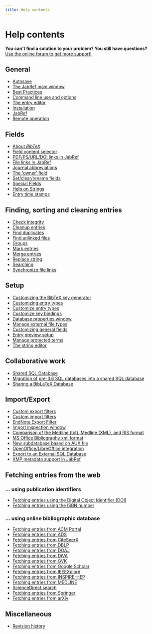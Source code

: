 ```yaml
---
title: Help contents
---
```


# Help contents

<div class="panel panel-info">
  <div class="panel-heading">
    <strong>You can't find a solution to your problem? You still have questions?</strong>
  </div>
  <div class="panel-body">
    <a class="btn btn-default" role="button" href="http://discourse.jabref.org">Use the online forum to get more support!</a>
  </div>
</div>


## General
- [Autosave](/en/Autosave)
- [The JabRef main window](/en/BaseFrame)
- [Best Practices](/en/BestPractices)
- [Command line use and options](/en/CommandLine)
- [The entry editor](/en/EntryEditor)
- [Installation](/en/Installation)
- [JabRef](/en/JabRef)
- [Remote operation](/en/Remote)


## Fields
- [About *BibTeX*](/en/Bibtex)
- [Field content selector](/en/ContentSelector)
- [PDF/PS/URL/DOI links in JabRef](/en/ExternalFiles)
- [File links in JabRef](/en/FileLinks)
- [Journal abbreviations](/en/JournalAbbreviations)
- [The 'owner' field](/en/Owner)
- [Set/clear/rename fields](/en/SetClearRenameFields)
- [Special Fields](/en/SpecialFields)
- [Help on Strings](/en/Strings)
- [Entry time stamps](/en/TimeStamp)


## Finding, sorting and cleaning entries
- [Check integrity](/en/CheckIntegrity)
- [Cleanup entries](/en/CleanupEntries)
- [Find duplicates](/en/FindDuplicates)
- [Find unlinked files](/en/FindUnlinkedFiles)
- [Groups](/en/Groups)
- [Mark entries](/en/Marking)
- [Merge entries](/en/MergeEntries)
- [Replace string](/en/ReplaceString)
- [Searching](/en/Search)
- [Synchronize file links](/en/SynchroFileLinks)


## Setup
- [Customizing the BibTeX key generator](/en/BibtexKeyPatterns)
- [Customizing entry types](/en/CustomEntries)
- [Customize entry types](/en/CustomEntryTypes)
- [Customize key bindings](/en/CustomKeyBindings)
- [Database properties window](/en/DatabaseProperties)
- [Manage external file types](/en/ExternalFileTypes)
- [Customizing general fields](/en/GeneralFields)
- [Entry preview setup](/en/Preview)
- [Manage protected terms](/en/ProtectedTerms)
- [The string editor](/en/StringEditor)


## Collaborative work
- [Shared SQL Database](/en/SQLDatabase)
- [Migration of pre-3.6 SQL databases into a shared SQL database](/en/SQLDatabaseMigration)
- [Sharing a BibLaTeX Database](/en/SharedBibFile)


## Import/Export
- [Custom export filters](/en/CustomExports)
- [Custom import filters](/en/CustomImports)
- [EndNote Export Filter](/en/EndNoteFilters)
- [Import inspection window](/en/ImportInspectionDialog)
- [Comparison of the Medline (txt), Medline (XML), and RIS format](/en/MedlineRIS)
- [MS Office Bibliography xml format](/en/MsOfficeBibFieldMapping)
- [New subdatabase based on AUX file](/en/NewBasedOnAux)
- [OpenOffice/LibreOffice integration](/en/OpenOfficeIntegration)
- [Export to an External SQL Database](/en/SQLExport)
- [XMP metadata support in JabRef](/en/XMP)


## Fetching entries from the web


### ... using publication identifiers
- [Fetching entries using the Digital Object Identifier (DOI)](/en/DOItoBibTeX)
- [Fetching entries using the ISBN number](/en/ISBNtoBibTeX)


### ... using online bibliographic database
- [Fetching entries from ACM Portal](/en/ACMPortal)
- [Fetching entries from ADS](/en/ADS)
- [Fetching entries from CiteSeerX](/en/CiteSeer)
- [Fetching entries from DBLP](/en/DBLP)
- [Fetching entries from DOAJ](/en/DOAJ)
- [Fetching entries from DiVA](/en/DiVAtoBibTeX)
- [Fetching entries from GVK](/en/GVK)
- [Fetching entries from Google Scholar](/en/GoogleScholar)
- [Fetching entries from IEEEXplore](/en/IEEEXplore)
- [Fetching entries from INSPIRE-HEP](/en/INSPIRE)
- [Fetching entries from MEDLINE](/en/Medline)
- [ScienceDirect search](/en/ScienceDirect)
- [Fetching entries from Springer](/en/Springer)
- [Fetching entries from arXiv](/en/arXiv)



## Miscellaneous
- [Revision history](/en/RevisionHistory)


